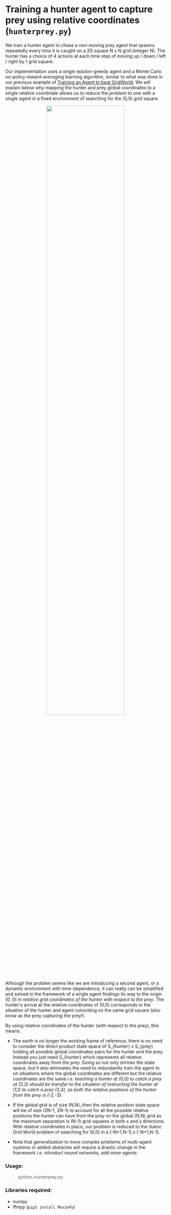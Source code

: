 # Training a hunter agent to capture prey using relative coordinates (`hunterprey.py`)

We train a hunter agent to chase a non-moving prey agent that spawns repeatedly every time it is caught on a 2D square N x N grid (integer N). The hunter has a choice of 4 actions at each time step of moving up / down / left / right by 1 grid square.

Our implementation uses a *single* epsilon-greedy agent and a Monte Carlo on-policy reward-averaging learning algorithm, similar to what was done in our previous example of [Training an Agent to beat GridWorld](https://github.com/ankonzoid/Deep-Reinforcement-Learning-Tutorials/blob/master/gridworld). We will explain below why mapping the hunter and prey global coordinates to a single relative coordinate allows us to reduce the problem to one with a *single* agent in a fixed environment of searching for the (0,0) grid square.

<p align="center">
<img src="https://github.com/ankonzoid/Deep-Reinforcement-Learning-Tutorials/blob/master/hunterprey/results/hunterprey.gif" width="70%">
</p>

Although the problem seems like we are introducing a second agent, or a dynamic environment with time-dependence, it can really can be simplified and solved in the framework of a single agent findings its way to the origin (0, 0) in *relative grid coordinates of the hunter with respect to the prey*. The hunter's arrival at the relative coordinates of (0,0) corresponds to the situation of the hunter and agent coinciding on the same grid square (also know as the prey capturing the prey!).

By using relative coordinates of the hunter (with respect to the prey), this means:

* The earth is no longer the working frame of reference, there is no need to consider the direct product state space of S_{hunter} x S_{prey} holding all possible global coordinates pairs for the hunter and the prey. Instead you just need S_{hunter} which represents all relative coordinates away from the prey. Doing so not only shrinks the state space, but it also eliminates the need to redundantly train the agent to on situations where the global coordinates are different but the relative coordinates are the same *i.e. teaching a hunter at (0,0) to catch a prey at (2,3) should be transfer to the situation of instructing the hunter at (1,1) to catch a prey (3,4), as both the relative positions of the hunter from the prey is (-2,-3)*.

* If the global grid is of size (N,N), then the relative position state space will be of size (2N-1, 2N-1) to account for all the possible relative positions the hunter can have from the prey on the global (N,N) grid as the maximum separation is (N-1) grid-squares in both x and y directions. With relative coordinates in place, our problem is reduced to the statoc Grid World problem of searching for (0,0) in a [-N+1,N-1] x [-N+1,N-1].

* Note that generalization to more complex problems of multi-agent systems or added obstacles will require a drastic change in the framework *i.e. introduct neural networks, add more agents*.

### Usage:

> python hunterprey.py

### Libraries required:

* numpy
* ffmpy (`pip3 install MoviePy`)

